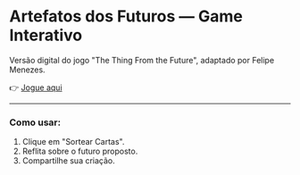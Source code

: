# Artefatos dos Futuros — Game Interativo

Versão digital do jogo "The Thing From the Future", adaptado por Felipe Menezes.

👉 [Jogue aqui](https://SEUUSUARIO.github.io/the-thing-from-the-future)

---

### Como usar:
1. Clique em "Sortear Cartas".
2. Reflita sobre o futuro proposto.
3. Compartilhe sua criação.
